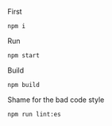 First

``` npm i ```

Run

``` npm start ```

Build

``` npm build ```

Shame for the bad code style

``` npm run lint:es ```
